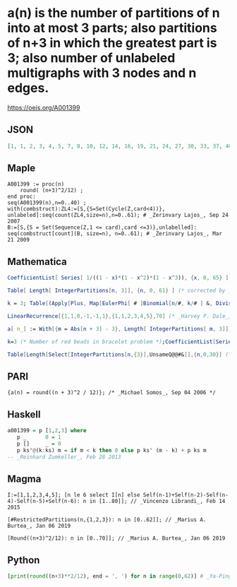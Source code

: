 # a\(n\) is the number of partitions of n into at most 3 parts; also partitions of n\+3 in which the greatest part is 3; also number of unlabeled multigraphs with 3 nodes and n edges\.
https://oeis.org/A001399
## JSON
```JSON
[1, 1, 2, 3, 4, 5, 7, 8, 10, 12, 14, 16, 19, 21, 24, 27, 30, 33, 37, 40, 44, 48, 52, 56, 61, 65, 70, 75, 80, 85, 91, 96, 102, 108, 114, 120, 127, 133, 140, 147, 154, 161, 169, 176, 184, 192, 200, 208, 217, 225, 234, 243, 252, 261, 271, 280, 290, 300, 310, 320, 331, 341]
```
## Maple
```Maple
A001399 := proc(n)
    round( (n+3)^2/12) ;
end proc:
seq(A001399(n),n=0..40) ;
with(combstruct):ZL4:=[S,{S=Set(Cycle(Z,card<4))}, unlabeled]:seq(count(ZL4,size=n),n=0..61); # _Zerinvary Lajos_, Sep 24 2007
B:=[S,{S = Set(Sequence(Z,1 <= card),card <=3)},unlabelled]: seq(combstruct[count](B, size=n), n=0..61); # _Zerinvary Lajos_, Mar 21 2009
```
## Mathematica
```Mathematica
CoefficientList[ Series[ 1/((1 - x)*(1 - x^2)*(1 - x^3)), {x, 0, 65} ], x ]
```
```Mathematica
Table[ Length[ IntegerPartitions[n, 3]], {n, 0, 61} ] (* corrected by _Jean-François Alcover_, Aug 08 2012 *)
```
```Mathematica
k = 3; Table[(Apply[Plus, Map[EulerPhi[ # ]Binomial[n/#, k/# ] &, Divisors[GCD[n, k]]]]/n + Binomial[If[OddQ[n], n - 1, n - If[OddQ[k], 2, 0]]/2, If[OddQ[k], k - 1, k]/2])/2, {n, k, 50}] (* _Robert A. Russell_, Sep 27 2004 *)
```
```Mathematica
LinearRecurrence[{1,1,0,-1,-1,1},{1,1,2,3,4,5},70] (* _Harvey P. Dale_, Jun 21 2012 *)
```
```Mathematica
a[ n_] := With[{m = Abs[n + 3] - 3}, Length[ IntegerPartitions[ m, 3]]]; (* _Michael Somos_, Dec 25 2014 *)
```
```Mathematica
k=3 (* Number of red beads in bracelet problem *);CoefficientList[Series[(1/k Plus@@(EulerPhi[#] (1-x^#)^(-(k/#))&/@Divisors[k])+(1+x)/(1-x^2)^Floor[(k+2)/2])/2,{x,0,50}],x] (* _Herbert Kociemba_, Nov 04 2016 *)
```
```Mathematica
Table[Length[Select[IntegerPartitions[n,{3}],UnsameQ@@#&]],{n,0,30}] (* _Gus Wiseman_, Apr 15 2019 *)
```
## PARI
```PARI
{a(n) = round((n + 3)^2 / 12)}; /* _Michael Somos_, Sep 04 2006 */
```
## Haskell
```Haskell
a001399 = p [1,2,3] where
   p _      0 = 1
   p []     _ = 0
   p ks'@(k:ks) m = if m < k then 0 else p ks' (m - k) + p ks m
-- _Reinhard Zumkeller_, Feb 28 2013
```
## Magma
```Magma
I:=[1,1,2,3,4,5]; [n le 6 select I[n] else Self(n-1)+Self(n-2)-Self(n-4)-Self(n-5)+Self(n-6): n in [1..80]]; // _Vincenzo Librandi_, Feb 14 2015
```
```Magma
[#RestrictedPartitions(n,{1,2,3}): n in [0..62]]; // _Marius A. Burtea_, Jan 06 2019
```
```Magma
[Round((n+3)^2/12): n in [0..70]]; // _Marius A. Burtea_, Jan 06 2019
```
## Python
```Python
[print(round((n+3)**2/12), end = ', ') for n in range(0,62)] # _Ya-Ping Lu_, Jan 24 2024
```
